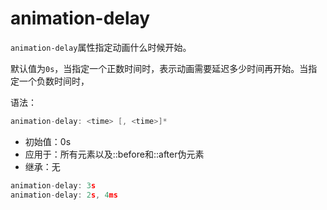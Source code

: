 animation-delay
========

`animation-delay`属性指定动画什么时候开始。

默认值为`0s`，当指定一个正数时间时，表示动画需要延迟多少时间再开始。当指定一个负数时间时，

语法：

```c
animation-delay: <time> [, <time>]*
```

 - 初始值：0s
 - 应用于：所有元素以及::before和::after伪元素
 - 继承：无

```c
animation-delay: 3s
animation-delay: 2s, 4ms
```